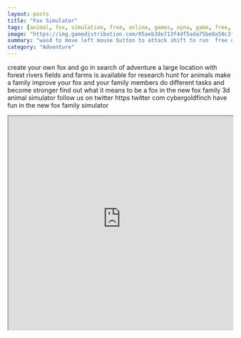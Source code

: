 ```yaml
---
layout: posts
title: "Fox Simulator"
tags: [animal, fox, simulation, free, online, games, oyna, game, free, games, play, play, games]
image: "https://img.gamedistribution.com/05aeb38e713f4df5ada75be8a50c3f1d-512x512.jpeg"
summary: "wasd to move left mouse button to attack shift to run  free online games oyna game free games play play games"
category: "Adventure"
---
```


create your own fox and go in search of adventure a large location with forest rivers fields and farms is available for research hunt for animals make a family improve your fox and your family members do different tasks and become stronger find out what it means to be a fox in the new fox family 3d animal simulator follow us on twitter https twitter com cybergoldfinch have fun in the new fox family simulator

<iframe width="100%" height="480px;" src="https://html5.gamedistribution.com/05aeb38e713f4df5ada75be8a50c3f1d/"></iframe>